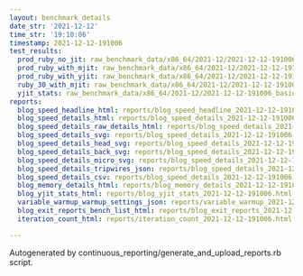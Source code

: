 ```yaml
---
layout: benchmark_details
date_str: '2021-12-12'
time_str: '19:10:06'
timestamp: 2021-12-12-191006
test_results:
  prod_ruby_no_jit: raw_benchmark_data/x86_64/2021-12/2021-12-12-191006_basic_benchmark_prod_ruby_no_jit.json
  prod_ruby_with_mjit: raw_benchmark_data/x86_64/2021-12/2021-12-12-191006_basic_benchmark_prod_ruby_with_mjit.json
  prod_ruby_with_yjit: raw_benchmark_data/x86_64/2021-12/2021-12-12-191006_basic_benchmark_prod_ruby_with_yjit.json
  ruby_30_with_mjit: raw_benchmark_data/x86_64/2021-12/2021-12-12-191006_basic_benchmark_ruby_30_with_mjit.json
  yjit_stats: raw_benchmark_data/x86_64/2021-12/2021-12-12-191006_basic_benchmark_yjit_stats.json
reports:
  blog_speed_headline_html: reports/blog_speed_headline_2021-12-12-191006.html
  blog_speed_details_html: reports/blog_speed_details_2021-12-12-191006.html
  blog_speed_details_raw_details_html: reports/blog_speed_details_2021-12-12-191006.raw_details.html
  blog_speed_details_svg: reports/blog_speed_details_2021-12-12-191006.svg
  blog_speed_details_head_svg: reports/blog_speed_details_2021-12-12-191006.head.svg
  blog_speed_details_back_svg: reports/blog_speed_details_2021-12-12-191006.back.svg
  blog_speed_details_micro_svg: reports/blog_speed_details_2021-12-12-191006.micro.svg
  blog_speed_details_tripwires_json: reports/blog_speed_details_2021-12-12-191006.tripwires.json
  blog_speed_details_csv: reports/blog_speed_details_2021-12-12-191006.csv
  blog_memory_details_html: reports/blog_memory_details_2021-12-12-191006.html
  blog_yjit_stats_html: reports/blog_yjit_stats_2021-12-12-191006.html
  variable_warmup_warmup_settings_json: reports/variable_warmup_2021-12-12-191006.warmup_settings.json
  blog_exit_reports_bench_list_html: reports/blog_exit_reports_2021-12-12-191006.bench_list.html
  iteration_count_html: reports/iteration_count_2021-12-12-191006.html

---
```

Autogenerated by continuous_reporting/generate_and_upload_reports.rb script.
